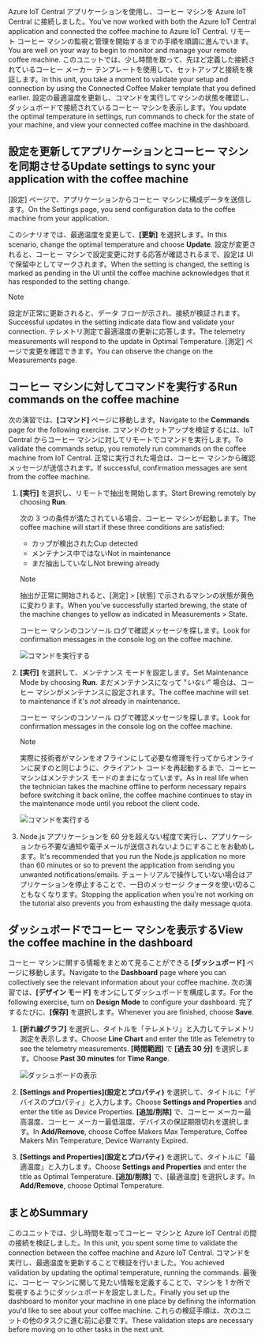 <span data-ttu-id="644b7-101">Azure IoT Central アプリケーションを使用し、コーヒー マシンを Azure IoT Central に接続しました。</span><span class="sxs-lookup"><span data-stu-id="644b7-101">You’ve now worked with both the Azure IoT Central application and connected the coffee machine to Azure IoT Central.</span></span> <span data-ttu-id="644b7-102">リモート コーヒー マシンの監視と管理を開始するまでの手順を順調に進んでいます。</span><span class="sxs-lookup"><span data-stu-id="644b7-102">You are well on your way to begin to monitor and manage your remote coffee machine.</span></span> <span data-ttu-id="644b7-103">このユニットでは、少し時間を取って、先ほど定義した接続されているコーヒー メーカー テンプレートを使用して、セットアップと接続を検証します。</span><span class="sxs-lookup"><span data-stu-id="644b7-103">In this unit, you take a moment to validate your setup and connection by using the Connected Coffee Maker template that you defined earlier.</span></span> <span data-ttu-id="644b7-104">設定の最適温度を更新し、コマンドを実行してマシンの状態を確認し、ダッシュボードで接続されているコーヒー マシンを表示します。</span><span class="sxs-lookup"><span data-stu-id="644b7-104">You update the optimal temperature in settings, run commands to check for the state of your machine, and view your connected coffee machine in the dashboard.</span></span> 

## <a name="update-settings-to-sync-your-application-with-the-coffee-machine"></a><span data-ttu-id="644b7-105">設定を更新してアプリケーションとコーヒー マシンを同期させる</span><span class="sxs-lookup"><span data-stu-id="644b7-105">Update settings to sync your application with the coffee machine</span></span>

<span data-ttu-id="644b7-106">[設定] ページで、アプリケーションからコーヒー マシンに構成データを送信します。</span><span class="sxs-lookup"><span data-stu-id="644b7-106">On the Settings page, you send configuration data to the coffee machine from your application.</span></span> 

<span data-ttu-id="644b7-107">このシナリオでは、最適温度を変更して、**[更新]** を選択します。</span><span class="sxs-lookup"><span data-stu-id="644b7-107">In this scenario, change the optimal temperature and choose **Update**.</span></span> <span data-ttu-id="644b7-108">設定が変更されると、コーヒー マシンで設定変更に対する応答が確認されるまで、設定は UI で保留中としてマークされます。</span><span class="sxs-lookup"><span data-stu-id="644b7-108">When the setting is changed, the setting is marked as pending in the UI until the coffee machine acknowledges that it has responded to the setting change.</span></span> 

> [!NOTE]
> <span data-ttu-id="644b7-109">設定が正常に更新されると、データ フローが示され、接続が検証されます。</span><span class="sxs-lookup"><span data-stu-id="644b7-109">Successful updates in the setting indicate data flow and validate your  connection.</span></span> <span data-ttu-id="644b7-110">テレメトリ測定で最適温度の更新に応答します。</span><span class="sxs-lookup"><span data-stu-id="644b7-110">The telemetry measurements will respond to the update in Optimal  Temperature.</span></span> <span data-ttu-id="644b7-111">[測定] ページで変更を確認できます。</span><span class="sxs-lookup"><span data-stu-id="644b7-111">You can observe the change on the Measurements page.</span></span> 

## <a name="run-commands-on-the-coffee-machine"></a><span data-ttu-id="644b7-112">コーヒー マシンに対してコマンドを実行する</span><span class="sxs-lookup"><span data-stu-id="644b7-112">Run commands on the coffee machine</span></span> 
<span data-ttu-id="644b7-113">次の演習では、**[コマンド]** ページに移動します。</span><span class="sxs-lookup"><span data-stu-id="644b7-113">Navigate to the **Commands** page for the following exercise.</span></span> <span data-ttu-id="644b7-114">コマンドのセットアップを検証するには、IoT Central からコーヒー マシンに対してリモートでコマンドを実行します。</span><span class="sxs-lookup"><span data-stu-id="644b7-114">To validate the commands setup, you remotely run commands on the coffee machine from IoT Central.</span></span> <span data-ttu-id="644b7-115">正常に実行された場合は、コーヒー マシンから確認メッセージが送信されます。</span><span class="sxs-lookup"><span data-stu-id="644b7-115">If successful, confirmation messages are sent from the coffee machine.</span></span>

1. <span data-ttu-id="644b7-116">**[実行]** を選択し、リモートで抽出を開始します。</span><span class="sxs-lookup"><span data-stu-id="644b7-116">Start Brewing remotely by choosing **Run**.</span></span> 
    
    <span data-ttu-id="644b7-117">次の 3 つの条件が満たされている場合、コーヒー マシンが起動します。</span><span class="sxs-lookup"><span data-stu-id="644b7-117">The coffee machine will start if these three conditions are satisfied:</span></span>
    - <span data-ttu-id="644b7-118">カップが検出された</span><span class="sxs-lookup"><span data-stu-id="644b7-118">Cup detected</span></span>
    - <span data-ttu-id="644b7-119">メンテナンス中ではない</span><span class="sxs-lookup"><span data-stu-id="644b7-119">Not in maintenance</span></span>
    - <span data-ttu-id="644b7-120">まだ抽出していなし</span><span class="sxs-lookup"><span data-stu-id="644b7-120">Not brewing already</span></span>  

    > [!NOTE]
    > <span data-ttu-id="644b7-121">抽出が正常に開始されると、[測定] > [状態] で示されるマシンの状態が黄色に変わります。</span><span class="sxs-lookup"><span data-stu-id="644b7-121">When you've successfully started brewing, the state of the machine changes to yellow as indicated in Measurements > State.</span></span> 
    
    <span data-ttu-id="644b7-122">コーヒー マシンのコンソール ログで確認メッセージを探します。</span><span class="sxs-lookup"><span data-stu-id="644b7-122">Look for confirmation messages in the console log on the coffee machine.</span></span> 

    ![コマンドを実行する](../images/4-commands-brewing.png)

1. <span data-ttu-id="644b7-124">**[実行]** を選択して、メンテナンス モードを設定します。</span><span class="sxs-lookup"><span data-stu-id="644b7-124">Set Maintenance Mode by choosing **Run**.</span></span> <span data-ttu-id="644b7-125">まだメンテナンスになって "*いない*" 場合は、コーヒー マシンがメンテナンスに設定されます。</span><span class="sxs-lookup"><span data-stu-id="644b7-125">The coffee machine will set to maintenance if it's *not* already in maintenance.</span></span>
    
    <span data-ttu-id="644b7-126">コーヒー マシンのコンソール ログで確認メッセージを探します。</span><span class="sxs-lookup"><span data-stu-id="644b7-126">Look for confirmation messages in the console log on the coffee machine.</span></span> 

    > [!NOTE]
    > <span data-ttu-id="644b7-127">実際に技術者がマシンをオフラインにして必要な修理を行ってからオンラインに戻すのと同じように、クライアント コードを再起動するまで、コーヒー マシンはメンテナンス モードのままになっています。</span><span class="sxs-lookup"><span data-stu-id="644b7-127">As in real life when the technician takes the machine offline to perform necessary repairs before switching it back online, the coffee machine continues to stay in the maintenance mode until you reboot the client code.</span></span>

    ![コマンドを実行する](../images/4-commands-maintenance.png)

1. <span data-ttu-id="644b7-129">Node.js アプリケーションを 60 分を超えない程度で実行し、アプリケーションから不要な通知や電子メールが送信されないようにすることをお勧めします。</span><span class="sxs-lookup"><span data-stu-id="644b7-129">It's recommended that you run the Node.js application no more than 60 minutes or so to prevent the application from sending you unwanted notifications/emails.</span></span> <span data-ttu-id="644b7-130">チュートリアルで操作していない場合はアプリケーションを停止することで、一日のメッセージ クォータを使い切ることもなくなります。</span><span class="sxs-lookup"><span data-stu-id="644b7-130">Stopping the application when you're not working on the tutorial also prevents you from exhausting the daily message quota.</span></span>

## <a name="view-the-coffee-machine-in-the-dashboard"></a><span data-ttu-id="644b7-131">ダッシュボードでコーヒー マシンを表示する</span><span class="sxs-lookup"><span data-stu-id="644b7-131">View the coffee machine in the dashboard</span></span>
<span data-ttu-id="644b7-132">コーヒー マシンに関する情報をまとめて見ることができる **[ダッシュボード]** ページに移動します。</span><span class="sxs-lookup"><span data-stu-id="644b7-132">Navigate to the **Dashboard** page where you can collectively see the relevant information about your coffee machine.</span></span> <span data-ttu-id="644b7-133">次の演習では、**[デザイン モード]** をオンにしてダッシュボードを構成します。</span><span class="sxs-lookup"><span data-stu-id="644b7-133">For the following exercise, turn on **Design Mode** to configure your dashboard.</span></span> <span data-ttu-id="644b7-134">完了するたびに、**[保存]** を選択します。</span><span class="sxs-lookup"><span data-stu-id="644b7-134">Whenever you are finished, choose **Save**.</span></span>

1. <span data-ttu-id="644b7-135">**[折れ線グラフ]** を選択し、タイトルを「テレメトリ」と入力してテレメトリ測定を表示します。</span><span class="sxs-lookup"><span data-stu-id="644b7-135">Choose **Line Chart** and enter the title as Telemetry to see the telemetry measurements.</span></span> <span data-ttu-id="644b7-136">**[時間範囲]** で **[過去 30 分]** を選択します。</span><span class="sxs-lookup"><span data-stu-id="644b7-136">Choose **Past 30 minutes** for **Time Range**.</span></span>

    ![ダッシュボードの表示](../images/4-dashboard-a.png)

1. <span data-ttu-id="644b7-138">**[Settings and Properties]\(設定とプロパティ\)** を選択して、タイトルに「デバイスのプロパティ」と入力します。</span><span class="sxs-lookup"><span data-stu-id="644b7-138">Choose **Settings and Properties** and enter the title as Device Properties.</span></span> <span data-ttu-id="644b7-139">**[追加/削除]** で、コーヒー メーカー最高温度、コーヒー メーカー最低温度、デバイスの保証期限切れを選択します。</span><span class="sxs-lookup"><span data-stu-id="644b7-139">In **Add/Remove**, choose Coffee Makers Max Temperature, Coffee Makers Min Temperature, Device Warranty Expired.</span></span> 

1. <span data-ttu-id="644b7-140">**[Settings and Properties]\(設定とプロパティ\)** を選択して、タイトルに「最適温度」と入力します。</span><span class="sxs-lookup"><span data-stu-id="644b7-140">Choose **Settings and Properties** and enter the title as Optimal Temperature.</span></span> <span data-ttu-id="644b7-141">**[追加/削除]** で、[最適温度] を選択します。</span><span class="sxs-lookup"><span data-stu-id="644b7-141">In **Add/Remove**, choose Optimal  Temperature.</span></span> 

## <a name="summary"></a><span data-ttu-id="644b7-142">まとめ</span><span class="sxs-lookup"><span data-stu-id="644b7-142">Summary</span></span>

<span data-ttu-id="644b7-143">このユニットでは、少し時間を取ってコーヒー マシンと Azure IoT Central の間の接続を検証しました。</span><span class="sxs-lookup"><span data-stu-id="644b7-143">In this unit, you spent some time to validate the connection between the coffee machine and Azure IoT Central.</span></span> <span data-ttu-id="644b7-144">コマンドを実行し、最適温度を更新することで検証を行いました。</span><span class="sxs-lookup"><span data-stu-id="644b7-144">You achieved validation by updating the optimal temperature, running the commands.</span></span> <span data-ttu-id="644b7-145">最後に、コーヒー マシンに関して見たい情報を定義することで、マシンを 1 か所で監視するようにダッシュボードを設定しました。</span><span class="sxs-lookup"><span data-stu-id="644b7-145">Finally you set up the dashboard to monitor your machine in one place by defining the information you'd like to see about your coffee machine.</span></span> <span data-ttu-id="644b7-146">これらの検証手順は、次のユニットの他のタスクに進む前に必要です。</span><span class="sxs-lookup"><span data-stu-id="644b7-146">These validation steps are necessary before moving on to other tasks in the next unit.</span></span> 